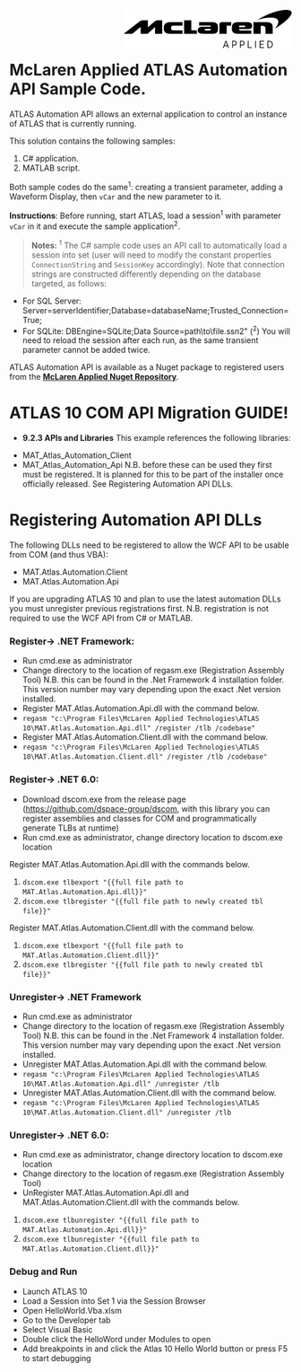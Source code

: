 <img src="/images/malogo.png" width="300" align="right" /><br><br><br>

# McLaren Applied **ATLAS Automation API Sample Code**.

ATLAS Automation API allows an external application to control an instance of ATLAS that is currently running.

This solution contains the following samples: 
1. C# application. 
2. MATLAB script.

Both sample codes do the same<sup>1</sup>: creating a transient parameter, adding a Waveform Display, then `vCar` and the new parameter to it. 

**Instructions**: Before running, start ATLAS, load a session<sup>1</sup> with parameter `vCar` in it and execute the sample application<sup>2</sup>. 

>**Notes:** 
<sup>1</sup> The C\# sample code uses an API call to automatically load a session into set (user will need to modify the constant properties `ConnectionString` and `SessionKey` accordingly). Note that connection strings are constructed differently depending on the database targeted, as follows:
- For SQL Server: Server=serverIdentifier;Database=databaseName;Trusted_Connection=True;
- For SQLite: DBEngine=SQLite;Data Source=path\to\file.ssn2" 
(<sup>2</sup>) You will need to reload the session after each run, as the same transient parameter cannot be added twice. 

ATLAS Automation API is available as a Nuget package to registered users from the **[McLaren Applied Nuget Repository](https://github.com/mat-docs/packages)**.
<br>

# ATLAS 10 COM API Migration GUIDE!

* **9.2.3 APIs and Libraries**
This example references the following libraries:
- MAT_Atlas_Automation_Client
- MAT_Atlas_Automation_Api
N.B. before these can be used they first must be registered. It is planned for this to be part of the installer once officially released. See Registering Automation API DLLs.

# Registering Automation API DLLs

The following DLLs need to be registered to allow the WCF API to be usable from COM (and thus
VBA):
- MAT.Atlas.Automation.Client
- MAT.Atlas.Automation.Api

If you are upgrading ATLAS 10 and plan to use the latest automation DLLs you must unregister previous registrations first. N.B. registration is not required to use the WCF API from C# or MATLAB.
### Register-> .NET Framework:
- Run cmd.exe as administrator
- Change directory to the location of regasm.exe (Registration Assembly Tool)
N.B. this can be found in the .Net Framework 4 installation folder. This version number may
vary depending upon the exact .Net version installed.
- Register MAT.Atlas.Automation.Api.dll with the command below.
- `regasm "c:\Program Files\McLaren Applied Technologies\ATLAS 10\MAT.Atlas.Automation.Api.dll" /register /tlb /codebase"`
- Register MAT.Atlas.Automation.Client.dll with the command below.
- `regasm "c:\Program Files\McLaren Applied Technologies\ATLAS 10\MAT.Atlas.Automation.Client.dll" /register /tlb /codebase"`

### Register-> .NET 6.0:
- Download dscom.exe from the release page (https://github.com/dspace-group/dscom, with this library you can register assemblies and classes for COM and programmatically generate TLBs at runtime)
- Run cmd.exe as administrator, change directory location to  dscom.exe location

Register MAT.Atlas.Automation.Api.dll with the commands below.

 1. `dscom.exe tlbexport "{{full file path to MAT.Atlas.Automation.Api.dll}}"`
 2. `dscom.exe tlbregister "{{full file path to newly created tbl file}}"`

Register MAT.Atlas.Automation.Client.dll with the command below.

 1. `dscom.exe tlbexport "{{full file path to MAT.Atlas.Automation.Client.dll}}"`
 2. `dscom.exe tlbregister "{{full file path to newly created tbl file}}"`

### Unregister-> .NET Framework
- Run cmd.exe as administrator
- Change directory to the location of regasm.exe (Registration Assembly Tool)
N.B. this can be found in the .Net Framework 4 installation folder. This version number may
vary depending upon the exact .Net version installed.
- Unregister MAT.Atlas.Automation.Api.dll with the command below.
- `regasm "c:\Program Files\McLaren Applied Technologies\ATLAS 10\MAT.Atlas.Automation.Api.dll" /unregister /tlb`
- Unregister MAT.Atlas.Automation.Client.dll with the command below.
- `regasm "c:\Program Files\McLaren Applied Technologies\ATLAS 10\MAT.Atlas.Automation.Client.dll" /unregister /tlb`

### Unregister-> .NET 6.0:
- Run cmd.exe as administrator, change directory location to  dscom.exe location
- Change directory to the location of regasm.exe (Registration Assembly Tool)
- UnRegister MAT.Atlas.Automation.Api.dll and MAT.Atlas.Automation.Client.dll with the commands below.

 1. `dscom.exe tlbunregister "{{full file path to MAT.Atlas.Automation.Api.dll}}"`
 2. `dscom.exe tlbunregister "{{full file path to MAT.Atlas.Automation.Client.dll}}"`

### Debug and Run
- Launch ATLAS 10
- Load a Session into Set 1 via the Session Browser
- Open HelloWorld.Vba.xlsm
- Go to the Developer tab
- Select Visual Basic
- Double click the HelloWord under Modules to open
- Add breakpoints in and click the Atlas 10 Hello World button or press F5 to start debugging
